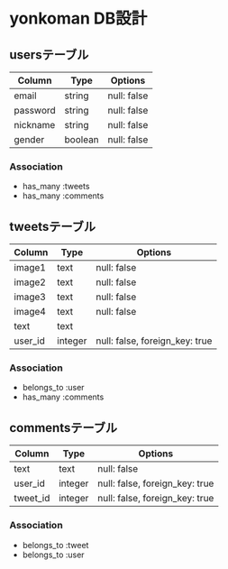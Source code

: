# yonkoman DB設計
## usersテーブル
|Column|Type|Options|
|------|----|-------|
|email|string|null: false|
|password|string|null: false|
|nickname|string|null: false|
|gender|boolean|null: false|

### Association
- has_many :tweets
- has_many :comments

## tweetsテーブル
|Column|Type|Options|
|------|----|-------|
|image1|text|null: false|
|image2|text|null: false|
|image3|text|null: false|
|image4|text|null: false|
|text|text||
|user_id|integer|null: false, foreign_key: true|
### Association
- belongs_to :user
- has_many :comments

## commentsテーブル
|Column|Type|Options|
|------|----|-------|
|text|text|null: false|
|user_id|integer|null: false, foreign_key: true|
|tweet_id|integer|null: false, foreign_key: true|
### Association
- belongs_to :tweet
- belongs_to :user
